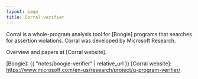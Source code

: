 ```yaml
---
layout: page
title: Corral verifier
---
```


Corral is a whole-program analysis tool for [Boogie] programs
that searches for assertion violations.
Corral was developed by Microsoft Research.

Overview and papers at [Corral website].

[Boogie]: {{ "notes/boogie-verifier" | relative_url }}
[Corral website]: https://www.microsoft.com/en-us/research/project/q-program-verifier/
